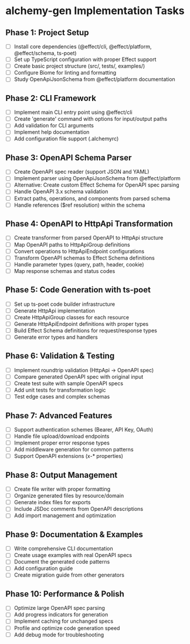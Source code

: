 # alchemy-gen Implementation Tasks

## Phase 1: Project Setup
- [ ] Install core dependencies (@effect/cli, @effect/platform, @effect/schema, ts-poet)
- [ ] Set up TypeScript configuration with proper Effect support
- [ ] Create basic project structure (src/, tests/, examples/)
- [ ] Configure Biome for linting and formatting
- [ ] Study OpenApiJsonSchema from @effect/platform documentation

## Phase 2: CLI Framework
- [ ] Implement main CLI entry point using @effect/cli
- [ ] Create 'generate' command with options for input/output paths
- [ ] Add validation for CLI arguments
- [ ] Implement help documentation
- [ ] Add configuration file support (.alchemyrc)

## Phase 3: OpenAPI Schema Parser
- [ ] Create OpenAPI spec reader (support JSON and YAML)
- [ ] Implement parser using OpenApiJsonSchema from @effect/platform
- [ ] Alternative: Create custom Effect Schema for OpenAPI spec parsing
- [ ] Handle OpenAPI 3.x schema validation
- [ ] Extract paths, operations, and components from parsed schema
- [ ] Handle references ($ref resolution) within the schema

## Phase 4: OpenAPI to HttpApi Transformation
- [ ] Create transformer from parsed OpenAPI to HttpApi structure
- [ ] Map OpenAPI paths to HttpApiGroup definitions
- [ ] Convert operations to HttpApiEndpoint configurations
- [ ] Transform OpenAPI schemas to Effect Schema definitions
- [ ] Handle parameter types (query, path, header, cookie)
- [ ] Map response schemas and status codes

## Phase 5: Code Generation with ts-poet
- [ ] Set up ts-poet code builder infrastructure
- [ ] Generate HttpApi implementation
- [ ] Create HttpApiGroup classes for each resource
- [ ] Generate HttpApiEndpoint definitions with proper types
- [ ] Build Effect Schema definitions for request/response types
- [ ] Generate error types and handlers

## Phase 6: Validation & Testing
- [ ] Implement roundtrip validation (HttpApi → OpenAPI spec)
- [ ] Compare generated OpenAPI spec with original input
- [ ] Create test suite with sample OpenAPI specs
- [ ] Add unit tests for transformation logic
- [ ] Test edge cases and complex schemas

## Phase 7: Advanced Features
- [ ] Support authentication schemes (Bearer, API Key, OAuth)
- [ ] Handle file upload/download endpoints
- [ ] Implement proper error response types
- [ ] Add middleware generation for common patterns
- [ ] Support OpenAPI extensions (x-* properties)

## Phase 8: Output Management
- [ ] Create file writer with proper formatting
- [ ] Organize generated files by resource/domain
- [ ] Generate index files for exports
- [ ] Include JSDoc comments from OpenAPI descriptions
- [ ] Add import management and optimization

## Phase 9: Documentation & Examples
- [ ] Write comprehensive CLI documentation
- [ ] Create usage examples with real OpenAPI specs
- [ ] Document the generated code patterns
- [ ] Add configuration guide
- [ ] Create migration guide from other generators

## Phase 10: Performance & Polish
- [ ] Optimize large OpenAPI spec parsing
- [ ] Add progress indicators for generation
- [ ] Implement caching for unchanged specs
- [ ] Profile and optimize code generation speed
- [ ] Add debug mode for troubleshooting
